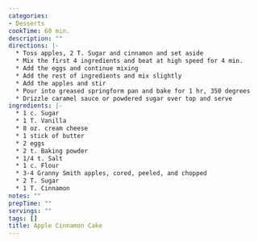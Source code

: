 ```yaml
---
categories:
- Desserts
cookTime: 60 min.
description: ""
directions: |-
  * Toss apples, 2 T. Sugar and cinnamon and set aside
  * Mix the first 4 ingredients and beat at high speed for 4 min.
  * Add the eggs and continue mixing
  * Add the rest of ingredients and mix slightly
  * Add the apples and stir
  * Pour into greased springform pan and bake for 1 hr, 350 degrees
  * Drizzle caramel sauce or powdered sugar over top and serve
ingredients: |-
  * 1 c. Sugar
  * 1 T. Vanilla
  * 8 oz. cream cheese
  * 1 stick of butter
  * 2 eggs
  * 2 t. Baking powder
  * 1/4 t. Salt
  * 1 c. Flour
  * 3-4 Granny Smith apples, cored, peeled, and chopped
  * 2 T. Sugar
  * 1 T. Cinnamon
notes: ""
prepTime: ""
servings: ""
tags: []
title: Apple Cinnamon Cake
---
```

